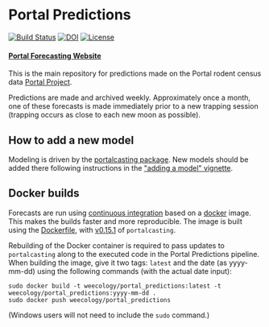 # Portal Predictions
[![Build Status](https://travis-ci.org/weecology/portalPredictions.svg?branch=master)](https://travis-ci.org/weecology/portalPredictions)
[![DOI](https://zenodo.org/badge/DOI/10.5281/zenodo.833438.svg)](https://doi.org/10.5281/zenodo.833438)
[![License](http://img.shields.io/badge/license-MIT-blue.svg)](https://raw.githubusercontent.com/weecology/portalPredictions/master/LICENSE)

#### [Portal Forecasting Website](http://portal.naturecast.org/)

This is the main repository for predictions made on the Portal rodent census data [Portal Project](http://portal.weecology.org/).

Predictions are made and archived weekly. Approximately once a month, one of these forecasts is made immediately prior to a new trapping session (trapping occurs as close to each new moon as possible).

## How to add a new model

Modeling is driven by the [portalcasting package](https://github.com/weecology/portalcasting). New models should be added there following instructions in the ["adding a model" vignette](https://weecology.github.io/portalcasting/articles/adding_model_and_data.html).

## Docker builds

Forecasts are run using [continuous integration](https://en.wikipedia.org/wiki/Continuous_integration) based on a [docker](https://hub.docker.com/) image. This makes the builds faster and more reproducible. The image is built using the [Dockerfile](https://github.com/weecology/portalPredictions/blob/master/Dockerfile), with [v0.15.1](https://github.com/weecology/portalcasting/releases/tag/v0.15.1) of `portalcasting`.

Rebuilding of the Docker container is required to pass updates to `portalcasting` along to the executed code in the Portal Predictions pipeline. When building the image, give it two tags: `latest` and the date (as yyyy-mm-dd) using the following commands (with the actual date input):

```
sudo docker build -t weecology/portal_predictions:latest -t weecology/portal_predictions:yyyy-mm-dd . 
sudo docker push weecology/portal_predictions
```

(Windows users will not need to include the `sudo` command.)
